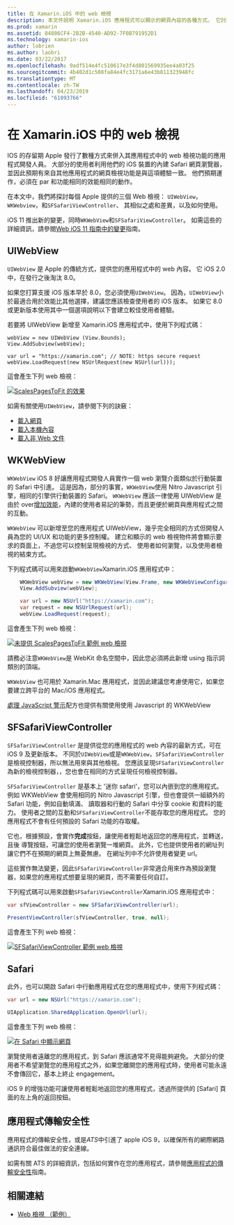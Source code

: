 ```yaml
---
title: 在 Xamarin.iOS 中的 web 檢視
description: 本文件說明 Xamarin.iOS 應用程式可以顯示的網頁內容的各種方式。 它討論 UIWebView、 WKWebView、 SFSafariViewController、 Safari 和應用程式的傳輸安全性。
ms.prod: xamarin
ms.assetid: 84886CF4-2B2B-4540-AD92-7F0B791952D1
ms.technology: xamarin-ios
author: lobrien
ms.author: laobri
ms.date: 03/22/2017
ms.openlocfilehash: 9adf514e4fc510617e3f4d801569935ee4a03f25
ms.sourcegitcommit: 4b402d1c508fa84e4fc3171a6e43b811323948fc
ms.translationtype: MT
ms.contentlocale: zh-TW
ms.lasthandoff: 04/23/2019
ms.locfileid: "61093766"
---
```

# <a name="web-views-in-xamarinios"></a>在 Xamarin.iOS 中的 web 檢視

IOS 的存留期 Apple 發行了數種方式來併入其應用程式中的 web 檢視功能的應用程式開發人員。 大部分的使用者利用他們的 iOS 裝置的內建 Safari 網頁瀏覽器，並因此預期有來自其他應用程式的網頁檢視功能是與這項體驗一致。 他們預期運作，必須在 par 和功能相同的效能相同的動作。

在本文中，我們將探討每個 Apple 提供的三個 Web 檢視： `UIWebView`， `WKWebview`，和`SFSafariViewController`、 其相似之處和差異，以及如何使用。 

iOS 11 推出新的變更，同時`WKWebView`和`SFSafariViewController`。 如需這些的詳細資訊，請參閱[Web iOS 11 指南中的變更](~/ios/platform/introduction-to-ios11/web.md)指南。

## <a name="uiwebview"></a>UIWebView

`UIWebView` 是 Apple 的傳統方式，提供您的應用程式中的 web 內容。 它 iOS 2.0 中，在發行之後淘汰 8.0。

如果您打算支援 iOS 版本早於 8.0，您必須使用`UIWebView`。 因為，`UIWebView`小於最適合用於效能比其他選擇，建議您應該檢查使用者的 iOS 版本。 如果它 8.0 或更新版本使用其中一個選項說明以下會建立較佳使用者體驗。
 
若要將 UIWebView 新增至 Xamarin.iOS 應用程式中，使用下列程式碼：
 
```
webView = new UIWebView (View.Bounds);
View.AddSubview(webView);

var url = "https://xamarin.com"; // NOTE: https secure request
webView.LoadRequest(new NSUrlRequest(new NSUrl(url)));
```

這會產生下列 web 檢視：

[![](uiwebview-images/webview.png "ScalesPagesToFit 的效果")](uiwebview-images/webview.png#lightbox)

如需有關使用`UIWebView`，請參閱下列的訣竅：


- [載入網頁](https://github.com/xamarin/recipes/tree/master/Recipes/ios/content_controls/web_view/load_a_web_page)
- [載入本機內容](https://github.com/xamarin/recipes/tree/master/Recipes/ios/content_controls/web_view/load_local_content)
- [載入非 Web 文件](https://github.com/xamarin/recipes/tree/master/Recipes/ios/content_controls/web_view/load_non-web_documents)

## <a name="wkwebview"></a>WKWebView

`WKWebView` iOS 8 好讓應用程式開發人員實作一個 web 瀏覽介面類似於行動裝置的 Safari 中引進。 這是因為，部分的事實，`WKWebView`使用 Nitro Javascript 引擎，相同的引擎供行動裝置的 Safari。 `WKWebView` 應該一律使用 UIWebView 是由於 over[增加效能](http://blog.initlabs.com/post/100113463211/wkwebview-vs-uiwebview)，內建的使用者易記的筆勢，而且更便於網頁與應用程式之間的互動。
  
`WKWebView` 可以新增至您的應用程式 UIWebView，幾乎完全相同的方式但開發人員為您的 UI/UX 和功能的更多控制權。 建立和顯示的 web 檢視物件將會顯示要求的頁面上，不過您可以控制呈現檢視的方式、 使用者如何瀏覽，以及使用者檢視的結束方式。  

下列程式碼可以用來啟動`WKWebView`Xamarin.iOS 應用程式中：

```csharp
    WKWebView webView = new WKWebView(View.Frame, new WKWebViewConfiguration());
    View.AddSubview(webView);

    var url = new NSUrl("https://xamarin.com");
    var request = new NSUrlRequest(url);
    webView.LoadRequest(request);
```

這會產生下列 web 檢視：

[![](uiwebview-images/wkwebview.png "未提供 ScalesPagesToFit 範例 web 檢視")](uiwebview-images/wkwebview.png#lightbox)

請務必注意`WKWebView`是 WebKit 命名空間中，因此您必須將此新增 using 指示詞類別的頂端。

`WKWebView` 也可用於 Xamarin.Mac 應用程式，並因此建議您考慮使用它，如果您要建立跨平台的 Mac/iOS 應用程式。

[處理 JavaScript 警示](https://github.com/xamarin/recipes/tree/master/Recipes/ios/content_controls/web_view/handle_javascript_alerts)配方也提供有關使用使用 Javascript 的 WKWebView

<a name="safariviewcontroller" />

## <a name="sfsafariviewcontroller"></a>SFSafariViewController
 
 `SFSafariViewController` 是提供從您的應用程式的 web 內容的最新方式，可在 iOS 9 及更新版本。 不同於`UIWebView`或是`WKWebView`，`SFSafariViewController`是檢視控制器，所以無法用來與其他檢視。 您應該呈現`SFSafariViewController`為新的檢視控制器，，您也會在相同的方式呈現任何檢視控制器。
 
 `SFSafariViewController` 是基本上 '迷你 safari'，您可以內嵌到您的應用程式。 例如 WKWebView 會使用相同的 Nitro Javascript 引擎，但也會提供一組額外的 Safari 功能，例如自動填滿、 讀取器和行動的 Safari 中分享 cookie 和資料的能力。 使用者之間的互動和`SFSafariViewController`不能存取您的應用程式。 您的應用程式不會有任何預設的 Safari 功能的存取權。
 
它也，根據預設，會實作**完成**按鈕，讓使用者輕鬆地返回您的應用程式，並轉送，且後 導覽按鈕，可讓您的使用者瀏覽一堆網頁。 此外，它也提供使用者的網址列讓它們不在預期的網頁上無憂無慮。 在網址列中不允許使用者變更 url。 

這些實作無法變更，因此`SFSafariViewController`非常適合用來作為預設瀏覽器，如果您的應用程式想要呈現的網頁，而不需要任何自訂。

下列程式碼可以用來啟動`SFSafariViewController`Xamarin.iOS 應用程式中：

```csharp
var sfViewController = new SFSafariViewController(url);

PresentViewController(sfViewController, true, null);
```

這會產生下列 web 檢視：

[![](uiwebview-images/sfsafariviewcontroller.png "SFSafariViewController 範例 web 檢視")](uiwebview-images/sfsafariviewcontroller.png#lightbox)

## <a name="safari"></a>Safari

此外，也可以開啟 Safari 中行動應用程式在您的應用程式中，使用下列程式碼：

```csharp
var url = new NSUrl("https://xamarin.com");

UIApplication.SharedApplication.OpenUrl(url);

```

這會產生下列 web 檢視：

[![](uiwebview-images/safari.png "在 Safari 中顯示網頁")](uiwebview-images/safari.png#lightbox)

瀏覽使用者遠離您的應用程式，到 Safari 應該通常不見得能夠避免。 大部分的使用者不希望瀏覽您的應用程式之外，如果您離開您的應用程式時，使用者可能永遠不會傳回它，基本上終止 engagement。

iOS 9 的增強功能可讓使用者輕鬆地返回您的應用程式，透過所提供的 [Safari] 頁面的左上角的返回按鈕。

## <a name="app-transport-security"></a>應用程式傳輸安全性

應用程式的傳輸安全性，或是*ATS*中引進了 apple iOS 9，以確保所有的網際網路通訊符合最佳做法的安全連線。

如需有關 ATS 的詳細資訊，包括如何實作在您的應用程式，請參閱[應用程式的傳輸安全性](~/ios/app-fundamentals/ats.md)指南。

## <a name="related-links"></a>相關連結

- [Web 檢視 （範例）](https://developer.xamarin.com/samples/monotouch/WebView/)
